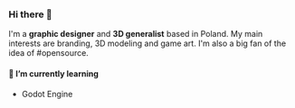 ### Hi there 👋
I'm a **graphic designer** and **3D generalist** based in Poland. My main interests are branding, 3D modeling and game art. I'm also a big fan of the idea of #opensource.

#### 🌱 I’m currently learning
- Godot Engine
<!--
**norkoval/norkoval** is a ✨ _special_ ✨ repository because its `README.md` (this file) appears on your GitHub profile.

Here are some ideas to get you started:

- 🔭 I’m currently working on ...
- 🌱 I’m currently learning ...
- 👯 I’m looking to collaborate on ...
- 🤔 I’m looking for help with ...
- 💬 Ask me about ...
- 📫 How to reach me: ...
- 😄 Pronouns: ...
- ⚡ Fun fact: ...
-->
